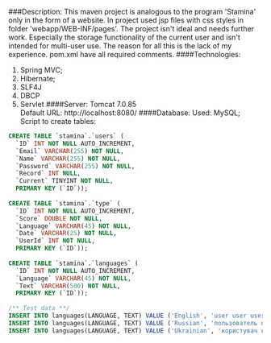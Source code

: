 ###Description:
This maven project is analogous to the program 'Stamina' only in the form of a website.
In project used jsp files with css styles in folder 'webapp/WEB-INF/pages'. 
The project isn't ideal and needs further work. 
Especially the storage functionality of the current user and isn't intended for multi-user use. The 
reason for all this is the lack of my experience. 
pom.xml have all required comments. 
####Technologies:
1. Spring MVC;
2. Hibernate;
3. SLF4J
4. DBCP
5. Servlet
####Server:
Tomcat 7.0.85
<br>Default URL: http://localhost:8080/
####Database:
Used: MySQL;
<br>Script to create tables:
```sql
CREATE TABLE `stamina`.`users` (
  `ID` INT NOT NULL AUTO_INCREMENT,
  `Email` VARCHAR(255) NOT NULL,
  `Name` VARCHAR(255) NOT NULL,
  `Password` VARCHAR(255) NOT NULL,
  `Record` INT NULL,
  `Current` TINYINT NOT NULL,
  PRIMARY KEY (`ID`));
  
CREATE TABLE `stamina`.`type` (
  `ID` INT NOT NULL AUTO_INCREMENT,
  `Score` DOUBLE NOT NULL,
  `Language` VARCHAR(45) NOT NULL,
  `Date` VARCHAR(25) NOT NULL,
  `UserId` INT NOT NULL,
  PRIMARY KEY (`ID`));
  
CREATE TABLE `stamina`.`languages` (
  `ID` INT NOT NULL AUTO_INCREMENT,
  `Language` VARCHAR(45) NOT NULL,
  `Text` VARCHAR(500) NOT NULL,
  PRIMARY KEY (`ID`));
  
/** Test data **/
INSERT INTO languages(LANGUAGE, TEXT) VALUE ('English', 'user user user user user user user user user user user user user user user ');
INSERT INTO languages(LANGUAGE, TEXT) VALUE ('Russian', 'пользователь пользователь пользователь пользователь пользователь пользователь ');
INSERT INTO languages(LANGUAGE, TEXT) VALUE ('Ukrainian', 'користувач користувач користувач користувач користувач користувач користувач ');
```
